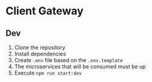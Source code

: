 # Client Gateway

## Dev

1. Clone the repository
2. Install dependencies
3. Create `.env` file based on the `.env.template`
4. The microservices that will be consumed must be up
5. Execute `npm run start:dev`